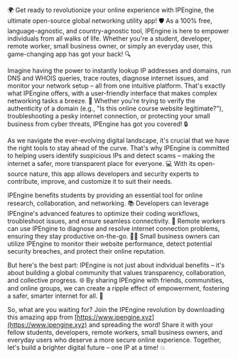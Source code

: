 🌍 Get ready to revolutionize your online experience with IPEngine, the ultimate open-source global networking utility app! 🛡️ As a 100% free, language-agnostic, and country-agnostic tool, IPEngine is here to empower individuals from all walks of life. Whether you're a student, developer, remote worker, small business owner, or simply an everyday user, this game-changing app has got your back! 🔍

Imagine having the power to instantly lookup IP addresses and domains, run DNS and WHOIS queries, trace routes, diagnose internet issues, and monitor your network setup – all from one intuitive platform. That's exactly what IPEngine offers, with a user-friendly interface that makes complex networking tasks a breeze. 📡 Whether you're trying to verify the authenticity of a domain (e.g., "Is this online course website legitimate?"), troubleshooting a pesky internet connection, or protecting your small business from cyber threats, IPEngine has got you covered! 🔒

As we navigate the ever-evolving digital landscape, it's crucial that we have the right tools to stay ahead of the curve. That's why IPEngine is committed to helping users identify suspicious IPs and detect scams – making the internet a safer, more transparent place for everyone. 💻 With its open-source nature, this app allows developers and security experts to contribute, improve, and customize it to suit their needs.

IPEngine benefits students by providing an essential tool for online research, collaboration, and networking. 📚 Developers can leverage IPEngine's advanced features to optimize their coding workflows, troubleshoot issues, and ensure seamless connectivity. 🤖 Remote workers can use IPEngine to diagnose and resolve internet connection problems, ensuring they stay productive on-the-go. 👩‍💻 Small business owners can utilize IPEngine to monitor their website performance, detect potential security breaches, and protect their online reputation.

But here's the best part: IPEngine is not just about individual benefits – it's about building a global community that values transparency, collaboration, and collective progress. 🌐 By sharing IPEngine with friends, communities, and online groups, we can create a ripple effect of empowerment, fostering a safer, smarter internet for all. 🚀

So, what are you waiting for? Join the IPEngine revolution by downloading this amazing app from [https://www.ipengine.xyz](https://www.ipengine.xyz) and spreading the word! Share it with your fellow students, developers, remote workers, small business owners, and everyday users who deserve a more secure online experience. Together, let's build a brighter digital future – one IP at a time! 💥